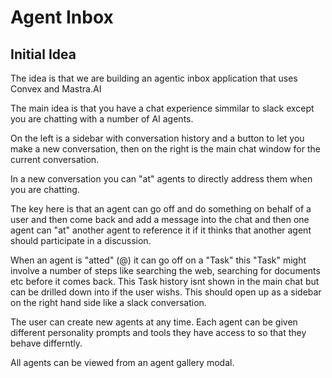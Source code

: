 # Agent Inbox

## Initial Idea

The idea is that we are building an agentic inbox application that uses Convex and Mastra.AI

The main idea is that you have a chat experience simmilar to slack except you are chatting with a number of AI agents. 

On the left is a sidebar with conversation history and a button to let you make a new conversation, then on the right is the main chat window for the current conversation.

In a new conversation you can "at" agents to directly address them when you are chatting. 

The key here is that an agent can go off and do something on behalf of a user and then come back and add a message into the chat and then one agent can "at" another agent to reference it if it thinks that another agent should participate in a discussion.

When an agent is "atted" (@) it can go off on a "Task" this "Task" might involve a number of steps like searching the web, searching for documents etc before it comes back. This Task history isnt shown in the main chat but can be drilled down into if the user wishs. This should open up as a sidebar on the right hand side like a slack conversation.

The user can create new agents at any time. Each agent can be given different personality prompts and tools they have access to so that they behave differntly. 

All agents can be viewed from an agent gallery modal.